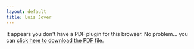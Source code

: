 ```yaml
---
layout: default
title: Luis Jover
---
```


<object data="jover_resume.pdf" type="application/pdf" width="100%" height="610px">
 
<p>It appears you don't have a PDF plugin for this browser.
No problem... you can <a href="jover_resume.pdf">click here to
download the PDF file.</a></p>
  
</object>